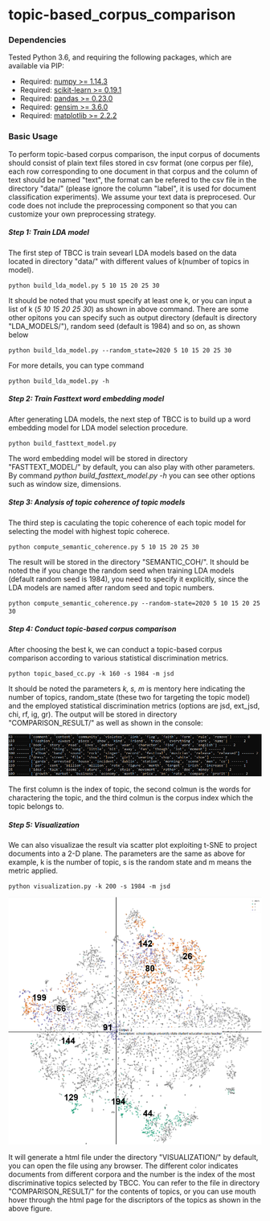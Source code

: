 # topic-based_corpus_comparison

### Dependencies
Tested Python 3.6, and requiring the following packages, which are available via PIP:

* Required: [numpy >= 1.14.3](http://www.numpy.org/)
* Required: [scikit-learn >= 0.19.1](http://scikit-learn.org/stable/)
* Required: [pandas >= 0.23.0](https://pandas.pydata.org/)
* Required: [gensim >= 3.6.0](https://radimrehurek.com/gensim/)
* Required: [matplotlib >= 2.2.2](https://matplotlib.org/)

### Basic Usage

To perform topic-based corpus comparison, the input corpus of documents should consist of plain text files stored in csv format (one corpus per file), each row corresponding to one document in that corpus and the column of text should be named "text", the format can be refered to the csv file in the directory "data/" (please ignore the column "label", it is used for document classification experiments). We assume your text data is preprocesed. Our code does not include the preprocessing component so that you can customize your own preprocessing strategy.

##### Step 1: Train LDA model

The first step of TBCC is train sevearl LDA models based on the data located in directory "data/" with different values of k(number of topics in model).  

	python build_lda_model.py 5 10 15 20 25 30

It should be noted that you must specify at least one k, or you can input a list of k (*5 10 15 20 25 30*) as shown in above command. There are some other opitons you can specify such as output directory (default is directory "LDA_MODELS/"), random seed (default is 1984) and so on, as shown below
	
	python build_lda_model.py --random_state=2020 5 10 15 20 25 30
	
For more details, you can type command 	
	
	python build_lda_model.py -h

##### Step 2: Train Fasttext word embedding model

After generating LDA models, the next step of TBCC is to build up a word embedding model for LDA model selection procedure. 

	python build_fasttext_model.py
	
The word embedding model will be stored in directory "FASTTEXT_MODEL/" by default, you can also play with other parameters. By command 
*python build_fasttext_model.py -h* you can see other options such as window size, dimensions.

##### Step 3: Analysis of topic coherence of topic models

The third step is caculating the topic coherence of each topic model for selecting the model with highest topic coherece.
	
	python compute_semantic_coherence.py 5 10 15 20 25 30
	
The result will be stored in the directory "SEMANTIC_COH/". It should be noted the if you change the random seed when training LDA models (default random seed is 1984), you need to specify it explicitly, since the LDA models are named after random seed and topic numbers.

	python compute_semantic_coherence.py --random-state=2020 5 10 15 20 25 30

##### Step 4: Conduct topic-based corpus comparison

After choosing the best k, we can conduct a topic-based corpus comparison according to various statistical discrimination metrics.

	python topic_based_cc.py -k 160 -s 1984 -m jsd
	
It should be noted the parameters *k, s, m* is mentory here indicating the number of topics, random_state (these two for targeting the topic model) and the employed statistical discrimination metrics (options are jsd, ext_jsd, chi, rf, ig, gr). The output will be stored in directory "COMPARISON_RESULT/" as well as shown in the console:


![alt text](https://github.com/GeorgeLuImmortal/topic-based_corpus_comparison/blob/master/COMPARISON_RESULT/result.png)


The first column is the index of topic, the second colmun is the words for charactering the topic, and the third colmun is the corpus index which the topic belongs to.

##### Step 5: Visualization

We can also visualizae the result via scatter plot exploiting t-SNE to project documents into a 2-D plane. The parameters are the same as above for example, k is the number of topic, s is the random state and m means the metric applied.

	python visualization.py -k 200 -s 1984 -m jsd

![alt text](https://github.com/GeorgeLuImmortal/topic-based_corpus_comparison/blob/master/VISUALIZATION/scatter.png)

It will generate a html file under the directory "VISUALIZATION/" by default, you can open the file using any browser. The different color indicates documents from different corpora and the number is the index of the most discriminative topics selected by TBCC. You can refer to the file in directory "COMPARISON_RESULT/" for the contents of topics, or you can use mouth hover through the html page for the discriptors of the topics as shown in the above figure.
